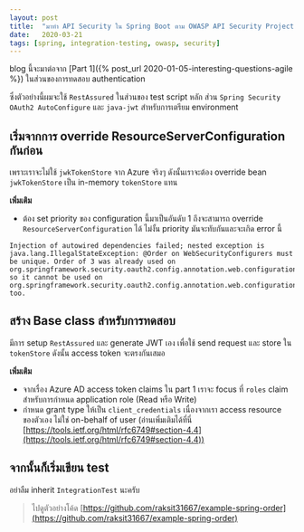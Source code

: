 ```yaml
---
layout: post
title:  "มาทำ API Security ใน Spring Boot ตาม OWASP API Security Project กัน (Part 2)"
date:   2020-03-21
tags: [spring, integration-testing, owasp, security]
---
```

blog นี้จะมาต่อจาก [Part 1]({% post_url 2020-01-05-interesting-questions-agile %}) ในส่วนของการทดสอบ authentication  

ซึ่งตัวอย่างนี้ผมจะใช้ `RestAssured` ในส่วนของ test script หลัก ส่วน `Spring Security OAuth2 AutoConfigure` และ `java-jwt` สำหรับการเตรียม environment
<script src="https://gist.github.com/raksit31667/cd506ad38cb823d39e14c5d730e9c0e2.js"></script>

## เริ่มจากการ override ResourceServerConfiguration กันก่อน
เพราะเราจะไม่ใช้ `jwkTokenStore` จาก Azure จริงๆ ดังนั้นเราจะต้อง override bean `jwkTokenStore` เป็น in-memory `tokenStore` แทน
<script src="https://gist.github.com/raksit31667/d9466ff7b89a3f671d209d480e5ae9ad.js"></script>
**เพิ่มเติม**
- ต้อง set priority ของ configuration นี้มาเป็นอันดับ 1 ถึงจะสามารถ override `ResourceServerConfiguration` ได้ ไม่งั้น priority มันจะทับกันและจะเกิด error นี้
  
```
Injection of autowired dependencies failed; nested exception is java.lang.IllegalStateException: @Order on WebSecurityConfigurers must be unique. Order of 3 was already used on org.springframework.security.oauth2.config.annotation.web.configuration.ResourceServerConfiguration@f8c1177, so it cannot be used on org.springframework.security.oauth2.config.annotation.web.configuration.ResourceServerConfiguration@173371c7 too.
```

## สร้าง Base class สำหรับการทดสอบ
มีการ setup `RestAssured` และ generate JWT เอง เพื่อใช้ send request และ store ใน `tokenStore` ดังนั้น access token จะตรงกันเสมอ
<script src="https://gist.github.com/raksit31667/38d4f1b2a75243e4cae074a1d9fda447.js"></script>
**เพิ่มเติม**
- จากเรื่อง Azure AD access token claims ใน part 1 เราจะ focus ที่ `roles` claim สำหรับการกำหนด application role (Read หรือ Write)
- กำหนด grant type ให้เป็น `client_credentials` เนื่องจากเรา access resource ของตัวเอง ไม่ใช่ on-behalf of user (อ่านเพิ่มเติมได้ที่นี่ [https://tools.ietf.org/html/rfc6749#section-4.4](https://tools.ietf.org/html/rfc6749#section-4.4)) 

## จากนั้นก็เริ่มเขียน test
อย่าลืม inherit `IntegrationTest` นะครับ
<script src="https://gist.github.com/raksit31667/0ead76645bf3987eef273288aa0c7cce.js"></script>

> ไปดูตัวอย่างโค้ด [https://github.com/raksit31667/example-spring-order](https://github.com/raksit31667/example-spring-order)
